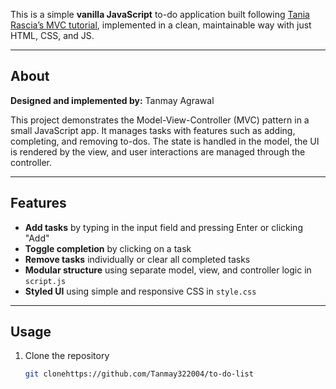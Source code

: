 
This is a simple **vanilla JavaScript** to-do application built following [Tania Rascia’s MVC tutorial](https://www.taniarascia.com/javascript-mvc-todo-app/), implemented in a clean, maintainable way with just HTML, CSS, and JS.

---

##  About

**Designed and implemented by:** Tanmay Agrawal

This project demonstrates the Model-View-Controller (MVC) pattern in a small JavaScript app. It manages tasks with features such as adding, completing, and removing to-dos. The state is handled in the model, the UI is rendered by the view, and user interactions are managed through the controller.

---

##  Features

- **Add tasks** by typing in the input field and pressing Enter or clicking "Add"
- **Toggle completion** by clicking on a task
- **Remove tasks** individually or clear all completed tasks
- **Modular structure** using separate model, view, and controller logic in `script.js`
- **Styled UI** using simple and responsive CSS in `style.css`

---

##  Usage

1. Clone the repository
   ```bash
   git clonehttps://github.com/Tanmay322004/to-do-list
